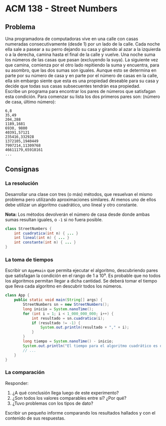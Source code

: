 # ACM 138 - Street Numbers

## Problema
Una programadora de computadoras vive en una calle con casas numeradas consecutivamente (desde 1) por un lado de la calle. Cada noche ella sale a pasear a su perro dejando su casa y girando al azar a la izquierda o a la derecha, camina hasta el final de la calle y vuelve.
Una noche suma los números de las casas que pasan (excluyendo la suya). La siguiente vez que camina, comienza por el otro lado repitiendo la suma y encuentra, para su asombro, que las dos sumas son iguales. Aunque esto se determina en parte por su número de casa y en parte por el número de casas en la calle, ella sin embargo siente que esta es una propiedad deseable para su casa y decide que todas sus casas subsecuentes tendrán esa propiedad.  
Escribe un programa para encontrar los pares de números que satisfagan esta condición. Para comenzar su lista los dos primeros pares son: (número de casa, último número):

```
6,8
35,49
204,288
1189,1681
6930, 9800
40391,57121
235416,332928
1372105,1940449
7997214,11309768
46611179,65918161
...
```

## Consignas
### La resolución
Desarrollar una clase con tres (o más) métodos, que resuelvan el mismo problema pero utilizando aproximaciones similares. Al menos uno de ellos debe utilizar un algoritmo cuadrático, uno lineal y otro constante.

**Nota:** Los métodos devolverán el número de casa desde donde ambas sumas resultan iguales, o `-1` si no fuera posible.

```java
class StreetNumbers {
	int cuadratica(int n) { ... }
	int lineal(int n) { ... }
	int constante(int n) { ... }
}
```

### La toma de tiempos
Escribir un `App#main` que permita ejecutar el algoritmo, descubriendo pares que satisfagan la condición en el rango de 1 a 10⁹. Es probable que no todos los algoritmos permitan llegar a dicha cantidad.
Se deberá tomar el tiempo que lleva cada algoritmo en descubrir todos los números.

```java
class App {
	public static void main(String[] args) {
		StreetNumbers sn = new StreetNumbers();
		long inicio = System.nanoTime();
		for (int i = 1; i < 1_000_000_000; i++) {
			int resultado = sn.cuadratica(i);
			if (resultado != -1) {
				System.out.println(resultado + "," + i);
			}
		}
		long tiempo = System.nanoTime() - inicio;
		System.out.println("El tiempo para el algoritmo cuadrático es de " + tiempo/1_000_000_000 + " segundos");
		// ...
	}
}
```

### La comparación
Responder:
1. ¿A qué conclusión llega luego de este experimento?
2. ¿Son todos los valores comparables entre sí? ¿Por qué?
3. ¿Tuvo problemas con los tipos de dato?

Escribir un pequeño informe comparando los resultados hallados y con el contenido de sus respuestas.
